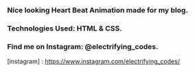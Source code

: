 ### Nice looking Heart Beat Animation made for my blog.

### Technologies Used: HTML & CSS.

### Find me on Instagram: @electrifying_codes.

[instagram] : https://www.instagram.com/electrifying_codes/
